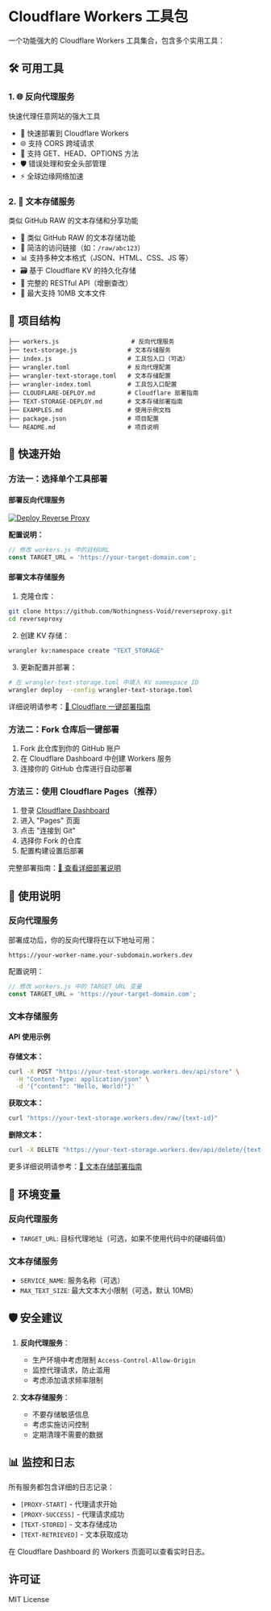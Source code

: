 # Cloudflare Workers 工具包

一个功能强大的 Cloudflare Workers 工具集合，包含多个实用工具：

## 🛠️ 可用工具

### 1. 🌐 反向代理服务
快速代理任意网站的强大工具
- 🚀 快速部署到 Cloudflare Workers
- 🌐 支持 CORS 跨域请求
- 📡 支持 GET、HEAD、OPTIONS 方法
- 🛡️ 错误处理和安全头部管理
- ⚡ 全球边缘网络加速

### 2. 📝 文本存储服务
类似 GitHub RAW 的文本存储和分享功能
- 📝 类似 GitHub RAW 的文本存储功能
- 🔗 简洁的访问链接（如：`/raw/abc123`）
- 📊 支持多种文本格式（JSON、HTML、CSS、JS 等）
- 🗃️ 基于 Cloudflare KV 的持久化存储
- 🔄 完整的 RESTful API（增删查改）
- 📏 最大支持 10MB 文本文件

## 🎯 项目结构

```
├── workers.js                    # 反向代理服务
├── text-storage.js              # 文本存储服务
├── index.js                     # 工具包入口（可选）
├── wrangler.toml                # 反向代理配置
├── wrangler-text-storage.toml   # 文本存储配置
├── wrangler-index.toml          # 工具包入口配置
├── CLOUDFLARE-DEPLOY.md         # Cloudflare 部署指南
├── TEXT-STORAGE-DEPLOY.md       # 文本存储部署指南
├── EXAMPLES.md                  # 使用示例文档
├── package.json                 # 项目配置
└── README.md                    # 项目说明
```

## 🚀 快速开始

### 方法一：选择单个工具部署

#### 部署反向代理服务

[![Deploy Reverse Proxy](https://deploy.workers.cloudflare.com/button)](https://deploy.workers.cloudflare.com/?url=https://github.com/Nothingness-Void/reverseproxy)

**配置说明：**
```javascript
// 修改 workers.js 中的目标URL
const TARGET_URL = 'https://your-target-domain.com';
```

#### 部署文本存储服务

1. 克隆仓库：
```bash
git clone https://github.com/Nothingness-Void/reverseproxy.git
cd reverseproxy
```

2. 创建 KV 存储：
```bash
wrangler kv:namespace create "TEXT_STORAGE"
```

3. 更新配置并部署：
```bash
# 在 wrangler-text-storage.toml 中填入 KV namespace ID
wrangler deploy --config wrangler-text-storage.toml
```

详细说明请参考：[🚀 Cloudflare 一键部署指南](CLOUDFLARE-DEPLOY.md)

### 方法二：Fork 仓库后一键部署

1. Fork 此仓库到你的 GitHub 账户
2. 在 Cloudflare Dashboard 中创建 Workers 服务
3. 连接你的 GitHub 仓库进行自动部署

### 方法三：使用 Cloudflare Pages（推荐）

1. 登录 [Cloudflare Dashboard](https://dash.cloudflare.com)
2. 进入 "Pages" 页面
3. 点击 "连接到 Git"
4. 选择你 Fork 的仓库
5. 配置构建设置后部署

完整部署指南：[📖 查看详细部署说明](CLOUDFLARE-DEPLOY.md)

## 📖 使用说明

### 反向代理服务

部署成功后，你的反向代理将在以下地址可用：
```
https://your-worker-name.your-subdomain.workers.dev
```

配置说明：
```javascript
// 修改 workers.js 中的 TARGET_URL 变量
const TARGET_URL = 'https://your-target-domain.com';
```

### 文本存储服务

#### API 使用示例

**存储文本：**
```bash
curl -X POST "https://your-text-storage.workers.dev/api/store" \
  -H "Content-Type: application/json" \
  -d '{"content": "Hello, World!"}'
```

**获取文本：**
```bash
curl "https://your-text-storage.workers.dev/raw/{text-id}"
```

**删除文本：**
```bash
curl -X DELETE "https://your-text-storage.workers.dev/api/delete/{text-id}"
```

更多详细说明请参考：[📝 文本存储部署指南](TEXT-STORAGE-DEPLOY.md)

## 🔧 环境变量

### 反向代理服务
- `TARGET_URL`: 目标代理地址（可选，如果不使用代码中的硬编码值）

### 文本存储服务
- `SERVICE_NAME`: 服务名称（可选）
- `MAX_TEXT_SIZE`: 最大文本大小限制（可选，默认 10MB）

## 🛡️ 安全建议

1. **反向代理服务**：
   - 生产环境中考虑限制 `Access-Control-Allow-Origin`
   - 监控代理请求，防止滥用
   - 考虑添加请求频率限制

2. **文本存储服务**：
   - 不要存储敏感信息
   - 考虑实施访问控制
   - 定期清理不需要的数据

## 📊 监控和日志

所有服务都包含详细的日志记录：
- `[PROXY-START]` - 代理请求开始
- `[PROXY-SUCCESS]` - 代理请求成功
- `[TEXT-STORED]` - 文本存储成功
- `[TEXT-RETRIEVED]` - 文本获取成功

在 Cloudflare Dashboard 的 Workers 页面可以查看实时日志。

## 许可证

MIT License